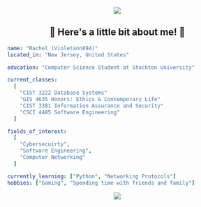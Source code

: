 <p align="center">
  <img src="https://capsule-render.vercel.app/api?type=waving&color=gradient&customColorList=8,&height=150&section=header&text=Hello!&fontSize=40" />
</p>

<h2 align="center"> 🌟 Here's a little bit about me! 🌟</h2>

```yaml
name: "Rachel (Violetann894)"
located_in: "New Jersey, United States"

education: "Computer Science Student at Stockton University"

current_classes:
  [
    "CIST 3222 Database Systems"
    "GIS 4635 Honors: Ethics & Contemporary Life"
    "CIST 3381 Information Assurance and Security"
    "CSCI 4485 Software Engineering"
  ]

fields_of_interest:
  [
    "Cybersecuirty",
    "Software Engineering",
    "Computer Networking"
  ]

currently_learning: ["Python", "Networking Protocols"]
hobbies: ["Gaming", "Spending time with friends and family"]
```

<p align="center">
  <img src="https://capsule-render.vercel.app/api?type=waving&height=150&color=gradient&customColorList=8&section=footer" />
</p>
